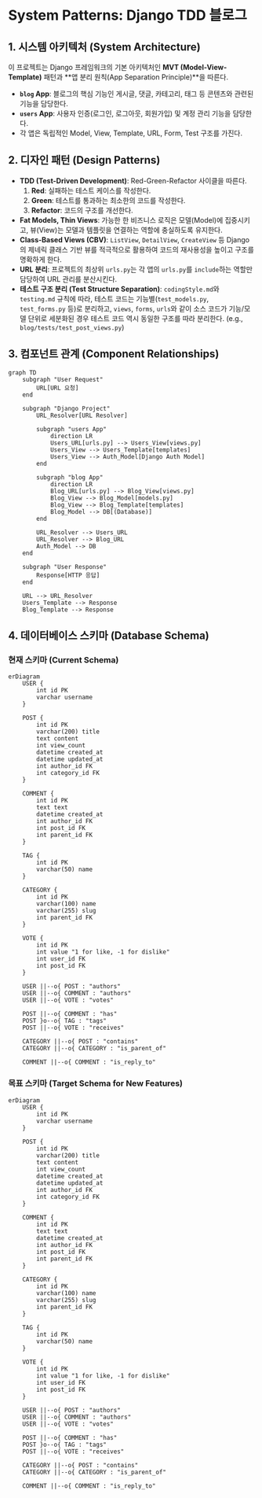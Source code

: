 # System Patterns: Django TDD 블로그

## 1. 시스템 아키텍처 (System Architecture)

이 프로젝트는 Django 프레임워크의 기본 아키텍처인 **MVT (Model-View-Template)** 패턴과 **앱 분리 원칙(App Separation Principle)**을 따른다.

- **`blog` App**: 블로그의 핵심 기능인 게시글, 댓글, 카테고리, 태그 등 콘텐츠와 관련된 기능을 담당한다.
- **`users` App**: 사용자 인증(로그인, 로그아웃, 회원가입) 및 계정 관리 기능을 담당한다.
- 각 앱은 독립적인 Model, View, Template, URL, Form, Test 구조를 가진다.

## 2. 디자인 패턴 (Design Patterns)

- **TDD (Test-Driven Development)**: Red-Green-Refactor 사이클을 따른다.
    1.  **Red**: 실패하는 테스트 케이스를 작성한다.
    2.  **Green**: 테스트를 통과하는 최소한의 코드를 작성한다.
    3.  **Refactor**: 코드의 구조를 개선한다.
- **Fat Models, Thin Views**: 가능한 한 비즈니스 로직은 모델(Model)에 집중시키고, 뷰(View)는 모델과 템플릿을 연결하는 역할에 충실하도록 유지한다.
- **Class-Based Views (CBV)**: `ListView`, `DetailView`, `CreateView` 등 Django의 제네릭 클래스 기반 뷰를 적극적으로 활용하여 코드의 재사용성을 높이고 구조를 명확하게 한다.
- **URL 분리**: 프로젝트의 최상위 `urls.py`는 각 앱의 `urls.py`를 `include`하는 역할만 담당하여 URL 관리를 분산시킨다.
- **테스트 구조 분리 (Test Structure Separation)**: `codingStyle.md`와 `testing.md` 규칙에 따라, 테스트 코드는 기능별(`test_models.py`, `test_forms.py` 등)로 분리하고, `views`, `forms`, `urls`와 같이 소스 코드가 기능/모델 단위로 세분화된 경우 테스트 코드 역시 동일한 구조를 따라 분리한다. (e.g., `blog/tests/test_post_views.py`)

## 3. 컴포넌트 관계 (Component Relationships)

```mermaid
graph TD
    subgraph "User Request"
        URL[URL 요청]
    end

    subgraph "Django Project"
        URL_Resolver[URL Resolver]

        subgraph "users App"
            direction LR
            Users_URL[urls.py] --> Users_View[views.py]
            Users_View --> Users_Template[templates]
            Users_View --> Auth_Model[Django Auth Model]
        end

        subgraph "blog App"
            direction LR
            Blog_URL[urls.py] --> Blog_View[views.py]
            Blog_View --> Blog_Model[models.py]
            Blog_View --> Blog_Template[templates]
            Blog_Model --> DB[(Database)]
        end

        URL_Resolver --> Users_URL
        URL_Resolver --> Blog_URL
        Auth_Model --> DB
    end

    subgraph "User Response"
        Response[HTTP 응답]
    end

    URL --> URL_Resolver
    Users_Template --> Response
    Blog_Template --> Response
```

## 4. 데이터베이스 스키마 (Database Schema)

### 현재 스키마 (Current Schema)
```mermaid
erDiagram
    USER {
        int id PK
        varchar username
    }

    POST {
        int id PK
        varchar(200) title
        text content
        int view_count
        datetime created_at
        datetime updated_at
        int author_id FK
        int category_id FK
    }

    COMMENT {
        int id PK
        text text
        datetime created_at
        int author_id FK
        int post_id FK
        int parent_id FK
    }

    TAG {
        int id PK
        varchar(50) name
    }

    CATEGORY {
        int id PK
        varchar(100) name
        varchar(255) slug
        int parent_id FK
    }

    VOTE {
        int id PK
        int value "1 for like, -1 for dislike"
        int user_id FK
        int post_id FK
    }

    USER ||--o{ POST : "authors"
    USER ||--o{ COMMENT : "authors"
    USER ||--o{ VOTE : "votes"

    POST ||--o{ COMMENT : "has"
    POST }o--o{ TAG : "tags"
    POST ||--o{ VOTE : "receives"

    CATEGORY ||--o{ POST : "contains"
    CATEGORY ||--o{ CATEGORY : "is_parent_of"

    COMMENT ||--o{ COMMENT : "is_reply_to"
```

### 목표 스키마 (Target Schema for New Features)
```mermaid
erDiagram
    USER {
        int id PK
        varchar username
    }

    POST {
        int id PK
        varchar(200) title
        text content
        int view_count
        datetime created_at
        datetime updated_at
        int author_id FK
        int category_id FK
    }

    COMMENT {
        int id PK
        text text
        datetime created_at
        int author_id FK
        int post_id FK
        int parent_id FK
    }

    CATEGORY {
        int id PK
        varchar(100) name
        varchar(255) slug
        int parent_id FK
    }

    TAG {
        int id PK
        varchar(50) name
    }

    VOTE {
        int id PK
        int value "1 for like, -1 for dislike"
        int user_id FK
        int post_id FK
    }

    USER ||--o{ POST : "authors"
    USER ||--o{ COMMENT : "authors"
    USER ||--o{ VOTE : "votes"

    POST ||--o{ COMMENT : "has"
    POST }o--o{ TAG : "tags"
    POST ||--o{ VOTE : "receives"

    CATEGORY ||--o{ POST : "contains"
    CATEGORY ||--o{ CATEGORY : "is_parent_of"

    COMMENT ||--o{ COMMENT : "is_reply_to"

